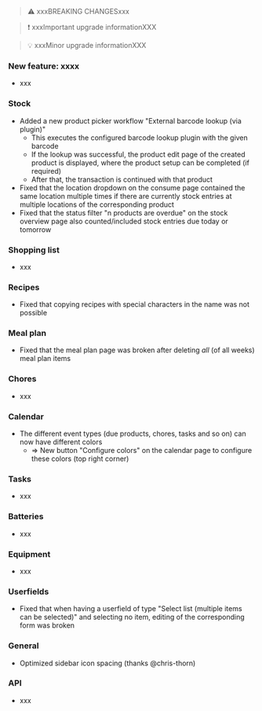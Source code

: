 > ⚠️ xxxBREAKING CHANGESxxx

> ❗ xxxImportant upgrade informationXXX

> 💡 xxxMinor upgrade informationXXX

### New feature: xxxx

- xxx

### Stock

- Added a new product picker workflow "External barcode lookup (via plugin)"
  - This executes the configured barcode lookup plugin with the given barcode
  - If the lookup was successful, the product edit page of the created product is displayed, where the product setup can be completed (if required)
  - After that, the transaction is continued with that product
- Fixed that the location dropdown on the consume page contained the same location multiple times if there are currently stock entries at multiple locations of the corresponding product
- Fixed that the status filter "n products are overdue" on the stock overview page also counted/included stock entries due today or tomorrow

### Shopping list

- xxx

### Recipes

- Fixed that copying recipes with special characters in the name was not possible

### Meal plan

- Fixed that the meal plan page was broken after deleting _all_ (of all weeks) meal plan items

### Chores

- xxx

### Calendar

- The different event types (due products, chores, tasks and so on) can now have different colors
  - => New button "Configure colors" on the calendar page to configure these colors (top right corner)

### Tasks

- xxx

### Batteries

- xxx

### Equipment

- xxx

### Userfields

- Fixed that when having a userfield of type "Select list (multiple items can be selected)" and selecting no item, editing of the corresponding form was broken

### General

- Optimized sidebar icon spacing (thanks @chris-thorn)

### API

- xxx
